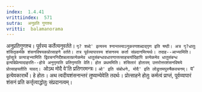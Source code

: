 ```yaml
---
index:  1.4.41
vrittiindex:  571
sutra:  अनुप्रति गुणश्च
vritti:  balamanorama 
---
```


अनुप्रतिगुणश्च। पूर्वस्य कर्तेत्यनुवर्तते। `गृ? शब्दे' इत्यस्य श्नान्तस्याऽनुकरणशब्दाद्गृण इति षष्ठी। अत्र गृ?धातुः शंसितृकर्मके शंसनविषयकप्रोत्साहने वर्तते। तत्र पूर्वव्यापारस्य शंसनस्य कर्ता संप्रदानमित्यर्थः। तदाह--आभ्यामिति। पूर्वसूत्रे प्रत्याङ्भ्यामिति द्विवचननिर्देशबलात्प्रत्येकमेव धातुसंबन्धावधारणात्तत्साहचर्यादिहापि प्रत्येकमेव धातुसंबन्ध इत्यबिप्रेत्यादाहरति--होत्रे अनुगृणाति प्रतिगृणाति वेति। होत प्रथममिति। शंसितारं होतारम् उत्तरोत्तरशंसनविषये प्रोत्साहयतीति यावत्। `ओऽथ मोदै वे'ति प्रतिगरमन्त्रः। `ओ' इति संबोधने, मोदै' इति लोडुत्तमपुरुषैकवचनम्। `व' इत्येवकारार्थे। हे होतः। अथ त्वदीयशंसनान्तरं तुष्याम्येवेति तदर्थः। प्रोत्साहने होतुः कर्मत्वं प्राप्तं, पूर्वव्यापारं शंसनं प्रति कर्त्तृत्वाद्धोतुः संप्रदानत्वम्। 


